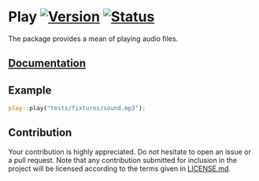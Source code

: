 # Play [![Version][version-img]][version-url] [![Status][status-img]][status-url]

The package provides a mean of playing audio files.

## [Documentation][documentation]

## Example

```rust
play::play("tests/fixtures/sound.mp3");
```

## Contribution

Your contribution is highly appreciated. Do not hesitate to open an issue or a
pull request. Note that any contribution submitted for inclusion in the project
will be licensed according to the terms given in [LICENSE.md](LICENSE.md).

[documentation]: https://docs.rs/play
[status-img]: https://travis-ci.org/stainless-steel/play.svg?branch=master
[status-url]: https://travis-ci.org/stainless-steel/play
[version-img]: https://img.shields.io/crates/v/play.svg
[version-url]: https://crates.io/crates/play

